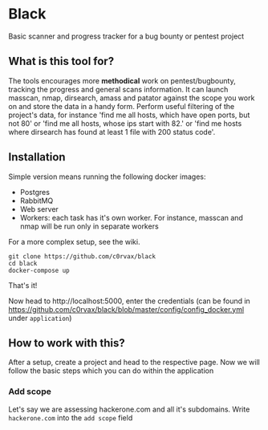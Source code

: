 # Black

Basic scanner and progress tracker for a bug bounty or pentest project

## What is this tool for?

The tools encourages more **methodical** work on pentest/bugbounty, tracking the progress and general scans information. It can launch masscan, nmap, dirsearch, amass and patator against the scope you work on and store the data in a handy form. Perform useful filtering of the project's data, for instance 'find me all hosts, which have open ports, but not 80' or 'find me all hosts, whose ips start with 82.' or 'find me hosts where dirsearch has found at least 1 file with 200 status code'.

## Installation

Simple version means running the following docker images:
- Postgres
- RabbitMQ
- Web server
- Workers: each task has it's own worker. For instance, masscan and nmap will be run only in separate workers

For a more complex setup, see the wiki.

```
git clone https://github.com/c0rvax/black
cd black
docker-compose up
```

That's it!

Now head to http://localhost:5000, enter the credentials (can be found in https://github.com/c0rvax/black/blob/master/config/config_docker.yml under `application`)

## How to work with this?

After a setup, create a project and head to the respective page. Now we will follow the basic steps which you can do within the application

### Add scope

Let's say we are assessing hackerone.com and all it's subdomains. Write `hackerone.com` into the `add scope` field
